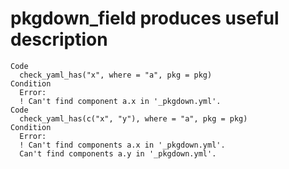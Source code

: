 # pkgdown_field produces useful description

    Code
      check_yaml_has("x", where = "a", pkg = pkg)
    Condition
      Error:
      ! Can't find component a.x in '_pkgdown.yml'.
    Code
      check_yaml_has(c("x", "y"), where = "a", pkg = pkg)
    Condition
      Error:
      ! Can't find components a.x in '_pkgdown.yml'.
      Can't find components a.y in '_pkgdown.yml'.

